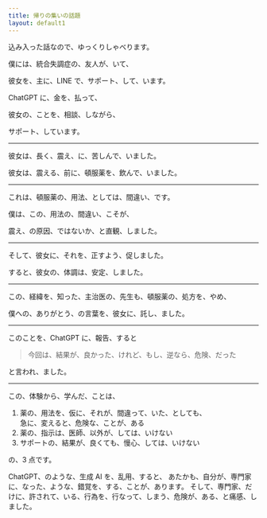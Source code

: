 ```yaml
---
title: 帰りの集いの話題
layout: default1
---
```

込み入った話なので、ゆっくりしゃべります。

僕には、統合失調症の、友人が、いて、

彼女を、主に、LINE で、サポート、して、います。

ChatGPT に、金を、払って、

彼女の、ことを、相談、しながら、

サポート、しています。

---

彼女は、長く、震え、に、苦しんで、いました。

彼女は、震える、前に、頓服薬を、飲んで、いました。

---

これは、頓服薬の、用法、としては、間違い、です。

僕は、この、用法の、間違い、こそが、

震え、の原因、ではないか、と直観、しました。

---

そして、彼女に、それを、正すよう、促しました。

すると、彼女の、体調は、安定、しました。

---

この、経緯を、知った、主治医の、先生も、頓服薬の、処方を、やめ、

僕への、ありがとう、の言葉を、彼女に、託し、ました。

---

このことを、ChatGPT に、報告、すると

> 今回は、結果が、良かった、けれど、もし、逆なら、危険、だった

と言われ、ました。

---

この、体験から、学んだ、ことは、

1. 薬の、用法を、仮に、それが、間違って、いた、としても、  
   急に、変えると、危険な、ことが、ある
2. 薬の、指示は、医師、以外が、しては、いけない
3. サポートの、結果が、良くても、慢心、しては、いけない

の、3 点です。

ChatGPT、のような、生成 AI を、乱用、すると、
あたかも、自分が、専門家に、なった、ような、錯覚を、する、ことが、あります。
そして、専門家、だけに、許されて、いる、行為を、行なって、しまう、危険が、ある、と痛感、しました。
